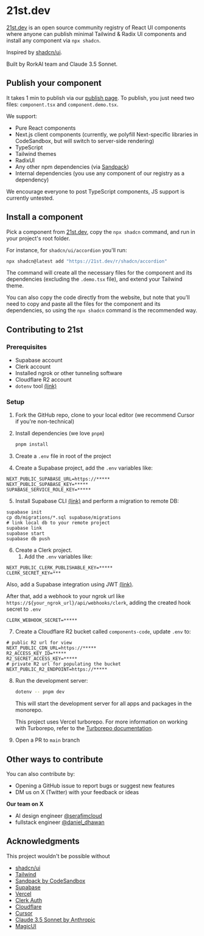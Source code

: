 # 21st.dev
[21st.dev](https://21st.dev) is an open source community registry of React UI components where anyone can publish minimal Tailwind & Radix UI components and install any component via `npx shadcn`.

Inspired by [shadcn/ui](https://ui.shadcn.com/).

Built by RorkAI team and Claude 3.5 Sonnet.

## Publish your component
It takes 1 min to publish via our [publish page](https://21st.dev). To publish, you just need two files: `component.tsx` and `component.demo.tsx`.

We support:
- Pure React components 
- Next.js client components (currently, we polyfill Next-specific libraries in CodeSandbox, but will switch to server-side rendering)
- TypeScript
- Tailwind themes
- RadixUI
- Any other npm dependencies (via [Sandpack](https://sandpack.codesandbox.io/))
- Internal dependencies (you use any component of our registry as a dependency)

We encourage everyone to post TypeScript components, JS support is currently untested.

## Install a component
Pick a component from [21st.dev](https://21st.dev), copy the `npx shadcn` command, and run in your project's root folder.

For instance, for `shadcn/ui/accordion` you'll run:
```bash
npx shadcn@latest add "https://21st.dev/r/shadcn/accordion"
```

The command will create all the necessary files for the component and its dependencies (excluding the `.demo.tsx` file), and extend your Tailwind theme.

You can also copy the code directly from the website, but note that you’ll need to copy and paste all the files for the component and its dependencies, so using the `npx shadcn` command is the recommended way.

## Contributing to 21st

### Prerequisites

- Supabase account
- Clerk account
- Installed ngrok or other tunneling software
- Cloudflare R2 account
- `dotenv` tool [(link)](https://www.dotenv.org/docs/)

### Setup

1. Fork the GitHub repo, clone to your local editor (we recommend Cursor if you're non-technical)

2. Install dependencies (we love `pnpm`)

   ```bash
   pnpm install
   ```

3. Create a `.env` file in root of the project

4. Create a Supabase project, add the `.env` variables like: 

```
NEXT_PUBLIC_SUPABASE_URL=https://*****
NEXT_PUBLIC_SUPABASE_KEY=*****
SUPABASE_SERVICE_ROLE_KEY=*****
```

5. Install Supabase CLI [(link)](https://supabase.com/docs/guides/local-development) and perform a migration to remote DB:

```
supabase init
cp db/migrations/*.sql supabase/migrations
# link local db to your remote project
supabase link
supabase start
supabase db push
```

6. Create a Clerk project. 
    1. Add the `.env` variables like:

```
NEXT_PUBLIC_CLERK_PUBLISHABLE_KEY=*****
CLERK_SECRET_KEY=***
```
    
Also, add a Supabase integration using JWT [(link)](https://clerk.com/docs/integrations/databases/supabase).

After that, add a webhook to your ngrok url like `https://${your_ngrok_url}/api/webhooks/clerk`, adding the created hook secret to `.env`

```
CLERK_WEBHOOK_SECRET=*****
```

7. Create a Cloudflare R2 bucket called `components-code`, update `.env` to:

```
# public R2 url for view
NEXT_PUBLIC_CDN_URL=https://*****
R2_ACCESS_KEY_ID=*****
R2_SECRET_ACCESS_KEY=*****
# private R2 url for populating the bucket
NEXT_PUBLIC_R2_ENDPOINT=https://*****
```

8. Run the development server:

    ```bash
    dotenv -- pnpm dev
    ```

    This will start the development server for all apps and packages in the monorepo.

    This project uses Vercel turborepo. For more information on working with Turborepo, refer to the [Turborepo documentation](https://turbo.build/repo/docs).

9. Open a PR to `main` branch

## Other ways to contribute

You can also contribute by:

- Opening a GitHub issue to report bugs or suggest new features
- DM us on X (Twitter) with your feedback or ideas

**Our team on X**
- AI design engineer [@serafimcloud](https://x.com/serafimcloud)
- fullstack engineer [@daniel_dhawan](https://x.com/daniel_dhawan)

## Acknowledgments
This project wouldn't be possible without

- [shadcn/ui](https://ui.shadcn.com/)
- [Tailwind](https://tailwindui.com/)
- [Sandpack by CodeSandbox](https://sandpack.codesandbox.io/)
- [Supabase](https://supabase.com)
- [Vercel](https://vercel.com)
- [Clerk Auth](https://clerk.com)
- [Cloudflare](https://cloudlfare.com)
- [Cursor](https://cursor.com)
- [Claude 3.5 Sonnet by Anthropic](https://anthropic.com/)
- [MagicUI](https://magicui.com)
